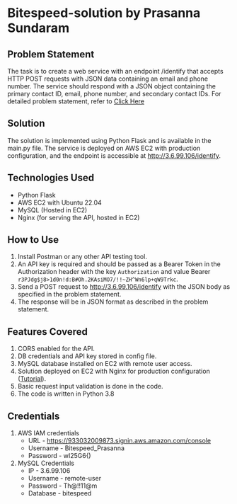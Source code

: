 # Bitespeed-solution by Prasanna Sundaram

## Problem Statement

The task is to create a web service with an endpoint /identify that accepts HTTP POST requests with JSON data containing an email and phone number. The service should respond with a JSON object containing the primary contact ID, email, phone number, and secondary contact IDs.
For detailed problem statement, refer to [Click Here](https://bitespeed.notion.site/Bitespeed-Backend-Task-Identity-Reconciliation-53392ab01fe149fab989422300423199)

## Solution
The solution is implemented using Python Flask and is available in the main.py file. The service is deployed on AWS EC2 with production configuration, and the endpoint is accessible at http://3.6.99.106/identify.


## Technologies Used
- Python Flask
- AWS EC2 with Ubuntu 22.04
- MySQL (Hosted in EC2)
- Nginx (for serving the API, hosted in EC2)

## How to Use
1. Install Postman or any other API testing tool. 
2. An API key is required and should be passed as a Bearer Token in the Authorization header with the key ```Authorization``` and value Bearer ```r3PJdg$j8>1d0n!d:B#Oh.2KAsiMO7/!!~ZH^Wn6lp+qW9Trkc```.
3. Send a POST request to http://3.6.99.106/identify with the JSON body as specified in the problem statement.
4. The response will be in JSON format as described in the problem statement.

## Features Covered
1. CORS enabled for the API.
2. DB credentials and API key stored in config file.
3. MySQL database installed on EC2 with remote user access.
4. Solution deployed on EC2 with Nginx for production configuration ([Tutorial](https://www.digitalocean.com/community/tutorials/how-to-serve-flask-applications-with-uwsgi-and-nginx-on-ubuntu-22-04)).
5. Basic request input validation is done in the code. 
6. The code is written in Python 3.8

## Credentials
1. AWS IAM credentials
   * URL - https://933032009873.signin.aws.amazon.com/console
   * Username - Bitespeed_Prasanna
   * Password - wI25G6{)
2. MySQL Credentials
   * IP - 3.6.99.106
   * Username - remote-user
   * Password - Th@!!11@m
   * Database - bitespeed